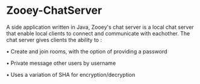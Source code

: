 # Zooey-ChatServer
A side application written in Java, Zooey's chat server is a local chat server that enable local clients to connect and communicate with eachother. 
The chat server gives clients the ability to : 

• Create and join rooms, with the option of providing a password

• Private message other users by username

• Uses a variation of SHA for encryption/decryption 
